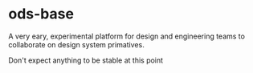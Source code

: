 # ods-base

A very eary, experimental platform for design and engineering teams to collaborate on design system primatives.

Don't expect anything to be stable at this point